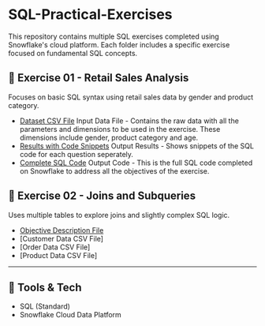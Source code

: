# SQL-Practical-Exercises

This repository contains multiple SQL exercises completed using Snowflake's cloud platform. Each folder includes a specific exercise focused on fundamental SQL concepts.


## 📂 Exercise 01 - Retail Sales Analysis

Focuses on basic SQL syntax using retail sales data by gender and product category.

- [Dataset CSV File](https://github.com/Tiyani-Baloyi-Analyst/SQL-Practical-Exercises/blob/main/Exercise%2001/retail_sales_dataset.csv) Input Data File - Contains the raw data with all the parameters and dimensions to be used in the exercise. These dimensions include gender, product category and age. 
- [Results with Code Snippets](https://github.com/Tiyani-Baloyi-Analyst/SQL-Practical-Exercises/blob/main/Exercise%2001/Practical%20Exercise%201_Tiyani%20Baloyi.pdf) Output Results - Shows snippets of the SQL code for each question seperately.
- [Complete SQL Code](https://github.com/Tiyani-Baloyi-Analyst/SQL-Practical-Exercises/blob/main/Exercise%2001/Practical%20Exercise%201.sql) Output Code - This is the full SQL code completed on Snowflake to address all the objectives of the exercise.


## 📂 Exercise 02 - Joins and Subqueries

  Uses multiple tables to explore joins and slightly complex SQL logic.
  
- [Objective Description File](https://github.com/Tiyani-Baloyi-Analyst/SQL-Practical-Exercises/blob/main/Exercise%2002/Practical%202%20-%20SQL%20Fundamentals%20(SQL%20JOIN).pdf)
- [Customer Data CSV File] 
- [Order Data CSV File]
- [Product Data CSV File]

---

## 📌 Tools & Tech

- SQL (Standard)
- Snowflake Cloud Data Platform

